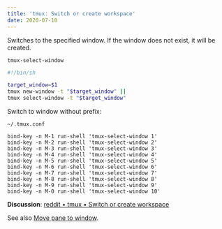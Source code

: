 ```yaml
---
title: 'tmux: Switch or create workspace'
date: 2020-07-10
---
```


Switches to the specified window.
If the window does not exist, it will be created.

`tmux-select-window`

``` sh
#!/bin/sh

target_window=$1
tmux new-window -t "$target_window" ||
tmux select-window -t "$target_window"
```

Switch to window without prefix:

`~/.tmux.conf`

```
bind-key -n M-1 run-shell 'tmux-select-window 1'
bind-key -n M-2 run-shell 'tmux-select-window 2'
bind-key -n M-3 run-shell 'tmux-select-window 3'
bind-key -n M-4 run-shell 'tmux-select-window 4'
bind-key -n M-5 run-shell 'tmux-select-window 5'
bind-key -n M-6 run-shell 'tmux-select-window 6'
bind-key -n M-7 run-shell 'tmux-select-window 7'
bind-key -n M-8 run-shell 'tmux-select-window 8'
bind-key -n M-9 run-shell 'tmux-select-window 9'
bind-key -n M-0 run-shell 'tmux-select-window 10'
```

**Discussion**: [reddit • tmux • Switch or create workspace]

[reddit • tmux • Switch or create workspace]: https://reddit.com/r/tmux/comments/houfb6/switch_or_create_workspace/

See also [Move pane to window].

[Move pane to window]: ../move-pane-to-window/
